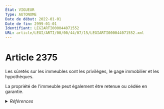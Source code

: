 ```yaml
---
État: VIGUEUR
Type: AUTONOME
Date de début: 2022-01-01
Date de fin: 2999-01-01
Identifiant: LEGIARTI000044071552
URL: article/LEGI/ARTI/00/00/44/07/15/LEGIARTI000044071552.xml
---
```


<h1>Article 2375</h1>

Les sûretés sur les immeubles sont les privilèges, le gage immobilier et les
hypothèques.<br />

La propriété de l'immeuble peut également être retenue ou cédée en garantie.


<details>
  <summary><em>Références</em></summary>

  <h2>Articles faisant référence à l'article</h2>
  
  <ul>
    <li>
      <a href="https://legal.tricoteuses.fr//redirection/LEGIARTI000006583379?vers=git&vers=legifrance">Code rural (nouveau) - article L321-21-1 AUTONOME MODIFIE, en vigueur du 2006-03-24 au 2022-01-01</a> CITATION cible
    </li>
    <li>
      <a href="https://legal.tricoteuses.fr//redirection/LEGIARTI000006647130?vers=git&vers=legifrance">Code du travail - article L143-10 AUTONOME MODIFIE, en vigueur du 2004-06-26 au 2005-07-27</a> CITATION cible
    </li>
    <li>
      <a href="https://legal.tricoteuses.fr//redirection/LEGIARTI000006646857?vers=git&vers=legifrance">Code du travail - article L122-8 AUTONOME MODIFIE, en vigueur du 1973-11-23 au 1974-09-29</a> CITATION cible
    </li>
    <li>
      <a href="https://legal.tricoteuses.fr//redirection/LEGIARTI000006646937?vers=git&vers=legifrance">Code du travail - article L124-4-4 AUTONOME MODIFIE, en vigueur du 1982-11-14 au 1990-07-14</a> CITATION cible
    </li>
    <li>
      <a href="https://legal.tricoteuses.fr//redirection/LEGIARTI000006648619?vers=git&vers=legifrance">Code du travail - article L321-6 AUTONOME TRANSFERE, en vigueur du 1975-01-04 au 1986-12-31</a> CITATION cible
    </li>
    <li>
      <a href="https://legal.tricoteuses.fr//redirection/LEGIARTI000006648620?vers=git&vers=legifrance">Code du travail - article L321-6 AUTONOME MODIFIE, en vigueur du 1986-12-31 au 1987-07-12</a> CITATION cible
    </li>
    <li>
      <a href="https://legal.tricoteuses.fr//redirection/LEGIARTI000006648621?vers=git&vers=legifrance">Code du travail - article L321-6 AUTONOME MODIFIE, en vigueur du 1987-07-12 au 1989-08-08</a> CITATION cible
    </li>
    <li>
      <a href="https://legal.tricoteuses.fr//redirection/LEGIARTI000006648622?vers=git&vers=legifrance">Code du travail - article L321-6 AUTONOME MODIFIE, en vigueur du 1989-08-08 au 2004-06-26</a> CITATION cible
    </li>
    <li>
      <a href="https://legal.tricoteuses.fr//redirection/LEGIARTI000006648623?vers=git&vers=legifrance">Code du travail - article L321-6 AUTONOME ABROGE, en vigueur du 2004-06-26 au 2008-05-01</a> CITATION cible
    </li>
    <li>
      <a href="https://legal.tricoteuses.fr//redirection/LEGIARTI000006647128?vers=git&vers=legifrance">Code du travail - article L143-10 AUTONOME MODIFIE, en vigueur du 1990-07-14 au 1994-06-11</a> CITATION cible
    </li>
    <li>
      <a href="https://legal.tricoteuses.fr//redirection/LEGIARTI000006651645?vers=git&vers=legifrance">Code du travail - article L980-11-1 AUTONOME MODIFIE, en vigueur du 1985-01-04 au 1987-07-31</a> CITATION cible
    </li>
    <li>
      <a href="https://legal.tricoteuses.fr//redirection/LEGIARTI000006651646?vers=git&vers=legifrance">Code du travail - article L980-11-1 AUTONOME ABROGE, en vigueur du 1987-07-31 au 1992-01-04</a> CITATION cible
    </li>
    <li>
      <a href="https://legal.tricoteuses.fr//redirection/LEGIARTI000006646941?vers=git&vers=legifrance">Code du travail - article L124-4-4 AUTONOME ABROGE, en vigueur du 2005-07-27 au 2008-05-01</a> CITATION cible
    </li>
    <li>
      <a href="https://legal.tricoteuses.fr//redirection/LEGIARTI000006646938?vers=git&vers=legifrance">Code du travail - article L124-4-4 AUTONOME MODIFIE, en vigueur du 1990-07-14 au 2002-01-18</a> CITATION cible
    </li>
    <li>
      <a href="https://legal.tricoteuses.fr//redirection/LEGIARTI000006646939?vers=git&vers=legifrance">Code du travail - article L124-4-4 AUTONOME MODIFIE, en vigueur du 2002-01-18 au 2004-05-05</a> CITATION cible
    </li>
    <li>
      <a href="https://legal.tricoteuses.fr//redirection/LEGIARTI000006646940?vers=git&vers=legifrance">Code du travail - article L124-4-4 AUTONOME MODIFIE, en vigueur du 2004-05-05 au 2005-07-27</a> CITATION cible
    </li>
    <li>
      <a href="https://legal.tricoteuses.fr//redirection/LEGIARTI000006647122?vers=git&vers=legifrance">Code du travail - article L143-10 AUTONOME MODIFIE, en vigueur du 1973-11-23 au 1981-01-08</a> CITATION cible
    </li>
    <li>
      <a href="https://legal.tricoteuses.fr//redirection/LEGIARTI000006647123?vers=git&vers=legifrance">Code du travail - article L143-10 AUTONOME MODIFIE, en vigueur du 1981-01-08 au 1982-02-06</a> CITATION cible
    </li>
    <li>
      <a href="https://legal.tricoteuses.fr//redirection/LEGIARTI000006647124?vers=git&vers=legifrance">Code du travail - article L143-10 AUTONOME MODIFIE, en vigueur du 1982-02-06 au 1985-01-26</a> CITATION cible
    </li>
    <li>
      <a href="https://legal.tricoteuses.fr//redirection/LEGIARTI000006650630?vers=git&vers=legifrance">Code du travail - article L761-5 AUTONOME ABROGE, en vigueur du 1973-11-23 au 2008-05-01</a> CITATION cible
    </li>
    <li>
      <a href="https://legal.tricoteuses.fr//redirection/LEGIARTI000006650632?vers=git&vers=legifrance">Code du travail - article L761-7 AUTONOME ABROGE, en vigueur du 1973-11-23 au 2008-05-01</a> CITATION cible
    </li>
    <li>
      <a href="https://legal.tricoteuses.fr//redirection/LEGIARTI000006646742?vers=git&vers=legifrance">Code du travail - article L122-3-8 AUTONOME ABROGE, en vigueur du 2002-01-18 au 2008-05-01</a> CITATION cible
    </li>
    <li>
      <a href="https://legal.tricoteuses.fr//redirection/LEGIARTI000006646936?vers=git&vers=legifrance">Code du travail - article L124-4-4 AUTONOME MODIFIE, en vigueur du 1982-03-01 au 1982-11-14</a> CITATION cible
    </li>
    <li>
      <a href="https://legal.tricoteuses.fr//redirection/LEGIARTI000006647129?vers=git&vers=legifrance">Code du travail - article L143-10 AUTONOME MODIFIE, en vigueur du 1994-06-11 au 2004-06-26</a> CITATION cible
    </li>
    <li>
      <a href="https://legal.tricoteuses.fr//redirection/LEGIARTI000006647131?vers=git&vers=legifrance">Code du travail - article L143-10 AUTONOME MODIFIE, en vigueur du 2005-07-27 au 2006-01-01</a> CITATION cible
    </li>
    <li>
      <a href="https://legal.tricoteuses.fr//redirection/LEGIARTI000006647132?vers=git&vers=legifrance">Code du travail - article L143-10 AUTONOME ABROGE, en vigueur du 2006-01-01 au 2008-05-01</a> CITATION cible
    </li>
    <li>
      <a href="https://legal.tricoteuses.fr//redirection/LEGIARTI000006647133?vers=git&vers=legifrance">Code du travail - article L143-11 AUTONOME MODIFIE, en vigueur du 1973-11-23 au 1985-01-26</a> CITATION cible
    </li>
    <li>
      <a href="https://legal.tricoteuses.fr//redirection/LEGIARTI000006647134?vers=git&vers=legifrance">Code du travail - article L143-11 AUTONOME MODIFIE, en vigueur du 1985-01-26 au 1994-06-11</a> CITATION cible
    </li>
    <li>
      <a href="https://legal.tricoteuses.fr//redirection/LEGIARTI000006647135?vers=git&vers=legifrance">Code du travail - article L143-11 AUTONOME MODIFIE, en vigueur du 1994-06-11 au 2006-01-01</a> CITATION cible
    </li>
    <li>
      <a href="https://legal.tricoteuses.fr//redirection/LEGIARTI000006647136?vers=git&vers=legifrance">Code du travail - article L143-11 AUTONOME ABROGE, en vigueur du 2006-01-01 au 2008-05-01</a> CITATION cible
    </li>
    <li>
      <a href="https://legal.tricoteuses.fr//redirection/LEGIARTI000006646739?vers=git&vers=legifrance">Code du travail - article L122-3-8 AUTONOME TRANSFERE, en vigueur du 1985-07-26 au 1986-08-12</a> CITATION cible
    </li>
    <li>
      <a href="https://legal.tricoteuses.fr//redirection/LEGIARTI000006646738?vers=git&vers=legifrance">Code du travail - article L122-3-8 AUTONOME MODIFIE, en vigueur du 1982-02-06 au 1985-07-26</a> CITATION cible
    </li>
    <li>
      <a href="https://legal.tricoteuses.fr//redirection/LEGIARTI000006646740?vers=git&vers=legifrance">Code du travail - article L122-3-8 AUTONOME MODIFIE, en vigueur du 1986-08-12 au 2001-12-26</a> CITATION cible
    </li>
    <li>
      <a href="https://legal.tricoteuses.fr//redirection/LEGIARTI000006583378?vers=git&vers=legifrance">Code rural (nouveau) - article L321-21-1 AUTONOME MODIFIE, en vigueur du 1999-07-10 au 2006-03-24</a> CITATION cible
    </li>
    <li>
      <a href="https://legal.tricoteuses.fr//redirection/LEGIARTI000006650623?vers=git&vers=legifrance">Code du travail - article L751-15 AUTONOME ABROGE, en vigueur du 1973-07-11 au 2008-05-01</a> CITATION cible
    </li>
    <li>
      <a href="https://legal.tricoteuses.fr//redirection/LEGIARTI000006645961?vers=git&vers=legifrance">Code du travail - article L122-14-4 AUTONOME MODIFIE, en vigueur du 1979-01-19 au 1986-12-31</a> CITATION cible
    </li>
    <li>
      <a href="https://legal.tricoteuses.fr//redirection/LEGIARTI000006645962?vers=git&vers=legifrance">Code du travail - article L122-14-4 AUTONOME MODIFIE, en vigueur du 1986-12-31 au 1989-08-08</a> CITATION cible
    </li>
    <li>
      <a href="https://legal.tricoteuses.fr//redirection/LEGIARTI000006645963?vers=git&vers=legifrance">Code du travail - article L122-14-4 AUTONOME MODIFIE, en vigueur du 1989-08-08 au 1991-01-20</a> CITATION cible
    </li>
    <li>
      <a href="https://legal.tricoteuses.fr//redirection/LEGIARTI000006645964?vers=git&vers=legifrance">Code du travail - article L122-14-4 AUTONOME MODIFIE, en vigueur du 1991-01-20 au 1993-01-01</a> CITATION cible
    </li>
    <li>
      <a href="https://legal.tricoteuses.fr//redirection/LEGIARTI000006646100?vers=git&vers=legifrance">Code du travail - article L122-32-6 AUTONOME MODIFIE, en vigueur du 1981-01-08 au 1989-01-14</a> CITATION cible
    </li>
    <li>
      <a href="https://legal.tricoteuses.fr//redirection/LEGIARTI000006646101?vers=git&vers=legifrance">Code du travail - article L122-32-6 AUTONOME ABROGE, en vigueur du 1989-01-14 au 2008-05-01</a> CITATION cible
    </li>
    <li>
      <a href="https://legal.tricoteuses.fr//redirection/LEGIARTI000006646102?vers=git&vers=legifrance">Code du travail - article L122-32-7 AUTONOME ABROGE, en vigueur du 1981-01-08 au 2008-05-01</a> CITATION cible
    </li>
    <li>
      <a href="https://legal.tricoteuses.fr//redirection/LEGIARTI000006646104?vers=git&vers=legifrance">Code du travail - article L122-32-9 AUTONOME ABROGE, en vigueur du 1981-01-08 au 2008-05-01</a> CITATION cible
    </li>
    <li>
      <a href="https://legal.tricoteuses.fr//redirection/LEGIARTI000006645965?vers=git&vers=legifrance">Code du travail - article L122-14-4 AUTONOME MODIFIE, en vigueur du 1993-01-01 au 2002-01-18</a> CITATION cible
    </li>
    <li>
      <a href="https://legal.tricoteuses.fr//redirection/LEGIARTI000006645966?vers=git&vers=legifrance">Code du travail - article L122-14-4 AUTONOME MODIFIE, en vigueur du 2002-01-18 au 2005-01-19</a> CITATION cible
    </li>
    <li>
      <a href="https://legal.tricoteuses.fr//redirection/LEGIARTI000006645967?vers=git&vers=legifrance">Code du travail - article L122-14-4 AUTONOME ABROGE, en vigueur du 2005-01-19 au 2008-05-01</a> CITATION cible
    </li>
    <li>
      <a href="https://legal.tricoteuses.fr//redirection/LEGIARTI000006645969?vers=git&vers=legifrance">Code du travail - article L122-14-5 AUTONOME MODIFIE, en vigueur du 1986-12-31 au 1991-01-20</a> CITATION cible
    </li>
    <li>
      <a href="https://legal.tricoteuses.fr//redirection/LEGIARTI000006645970?vers=git&vers=legifrance">Code du travail - article L122-14-5 AUTONOME ABROGE, en vigueur du 1991-01-20 au 2008-05-01</a> CITATION cible
    </li>
    <li>
      <a href="https://legal.tricoteuses.fr//redirection/LEGIARTI000006646726?vers=git&vers=legifrance">Code du travail - article L122-3-4 AUTONOME TRANSFERE, en vigueur du 1982-02-06 au 1986-08-12</a> CITATION cible
    </li>
    <li>
      <a href="https://legal.tricoteuses.fr//redirection/LEGIARTI000006646727?vers=git&vers=legifrance">Code du travail - article L122-3-4 AUTONOME MODIFIE, en vigueur du 1986-08-12 au 1990-07-14</a> CITATION cible
    </li>
    <li>
      <a href="https://legal.tricoteuses.fr//redirection/LEGIARTI000006646728?vers=git&vers=legifrance">Code du travail - article L122-3-4 AUTONOME MODIFIE, en vigueur du 1990-07-14 au 2001-12-26</a> CITATION cible
    </li>
    <li>
      <a href="https://legal.tricoteuses.fr//redirection/LEGIARTI000006646729?vers=git&vers=legifrance">Code du travail - article L122-3-4 AUTONOME MODIFIE, en vigueur du 2001-12-26 au 2002-01-18</a> CITATION cible
    </li>
    <li>
      <a href="https://legal.tricoteuses.fr//redirection/LEGIARTI000006646730?vers=git&vers=legifrance">Code du travail - article L122-3-4 AUTONOME MODIFIE, en vigueur du 2002-01-18 au 2003-01-04</a> CITATION cible
    </li>
    <li>
      <a href="https://legal.tricoteuses.fr//redirection/LEGIARTI000006646731?vers=git&vers=legifrance">Code du travail - article L122-3-4 AUTONOME MODIFIE, en vigueur du 2003-01-04 au 2004-05-05</a> CITATION cible
    </li>
    <li>
      <a href="https://legal.tricoteuses.fr//redirection/LEGIARTI000006646732?vers=git&vers=legifrance">Code du travail - article L122-3-4 AUTONOME ABROGE, en vigueur du 2004-05-05 au 2008-05-01</a> CITATION cible
    </li>
    <li>
      <a href="https://legal.tricoteuses.fr//redirection/LEGIARTI000006646858?vers=git&vers=legifrance">Code du travail - article L122-8 AUTONOME MODIFIE, en vigueur du 1974-09-29 au 1985-01-04</a> CITATION cible
    </li>
    <li>
      <a href="https://legal.tricoteuses.fr//redirection/LEGIARTI000006646859?vers=git&vers=legifrance">Code du travail - article L122-8 AUTONOME MODIFIE, en vigueur du 1985-01-04 au 1989-01-14</a> CITATION cible
    </li>
    <li>
      <a href="https://legal.tricoteuses.fr//redirection/LEGIARTI000006646860?vers=git&vers=legifrance">Code du travail - article L122-8 AUTONOME MODIFIE, en vigueur du 1989-01-14 au 1991-01-20</a> CITATION cible
    </li>
    <li>
      <a href="https://legal.tricoteuses.fr//redirection/LEGIARTI000006646861?vers=git&vers=legifrance">Code du travail - article L122-8 AUTONOME ABROGE, en vigueur du 1991-01-20 au 2008-05-01</a> CITATION cible
    </li>
    <li>
      <a href="https://legal.tricoteuses.fr//redirection/LEGIARTI000006646862?vers=git&vers=legifrance">Code du travail - article L122-9 AUTONOME ABROGE, en vigueur du 1973-11-23 au 1974-09-29</a> CITATION cible
    </li>
    <li>
      <a href="https://legal.tricoteuses.fr//redirection/LEGIARTI000006646863?vers=git&vers=legifrance">Code du travail - article L122-9 AUTONOME MODIFIE, en vigueur du 1974-09-29 au 1984-07-10</a> CITATION cible
    </li>
    <li>
      <a href="https://legal.tricoteuses.fr//redirection/LEGIARTI000006646864?vers=git&vers=legifrance">Code du travail - article L122-9 AUTONOME MODIFIE, en vigueur du 1984-07-10 au 1991-01-20</a> CITATION cible
    </li>
    <li>
      <a href="https://legal.tricoteuses.fr//redirection/LEGIARTI000006646865?vers=git&vers=legifrance">Code du travail - article L122-9 AUTONOME MODIFIE, en vigueur du 1991-01-20 au 2002-01-18</a> CITATION cible
    </li>
    <li>
      <a href="https://legal.tricoteuses.fr//redirection/LEGIARTI000006646866?vers=git&vers=legifrance">Code du travail - article L122-9 AUTONOME ABROGE, en vigueur du 2002-01-18 au 2008-05-01</a> CITATION cible
    </li>
    <li>
      <a href="https://legal.tricoteuses.fr//redirection/LEGIARTI000006646725?vers=git&vers=legifrance">Code du travail - article L122-3-4 AUTONOME MODIFIE, en vigueur du 1979-01-04 au 1982-02-06</a> CITATION cible
    </li>
    <li>
      <a href="https://legal.tricoteuses.fr//redirection/LEGIARTI000044073271?vers=git&vers=legifrance">Code rural et de la pêche maritime - article L321-21-1 AUTONOME VIGUEUR, en vigueur depuis le 2022-01-01</a> CITATION cible
    </li>
    <li>
      <a href="https://legal.tricoteuses.fr//redirection/LEGIARTI000006646741?vers=git&vers=legifrance">Code du travail - article L122-3-8 AUTONOME MODIFIE, en vigueur du 2001-12-26 au 2002-01-18</a> CITATION cible
    </li>
    <li>
      <a href="https://legal.tricoteuses.fr//redirection/LEGIARTI000006647125?vers=git&vers=legifrance">Code du travail - article L143-10 AUTONOME MODIFIE, en vigueur du 1985-01-26 au 1986-12-31</a> CITATION cible
    </li>
    <li>
      <a href="https://legal.tricoteuses.fr//redirection/LEGIARTI000006650601?vers=git&vers=legifrance">Code du travail - article L742-6 AUTONOME ABROGE, en vigueur du 1973-07-11 au 2010-12-01</a> CITATION cible
    </li>
    <li>
      <a href="https://legal.tricoteuses.fr//redirection/LEGIARTI000006647126?vers=git&vers=legifrance">Code du travail - article L143-10 AUTONOME MODIFIE, en vigueur du 1986-12-31 au 1990-01-04</a> CITATION cible
    </li>
    <li>
      <a href="https://legal.tricoteuses.fr//redirection/LEGIARTI000044073452?vers=git&vers=legifrance">Loi n° 89-1008 du 31 décembre 1989 relative au développement des entreprises commerciales et artisanales et à l'amélioration de leur environnement économique, juridique et social - article 14 AUTONOME VIGUEUR, en vigueur depuis le 2022-01-01</a> CITATION cible
    </li>
    <li>
      <a href="https://legal.tricoteuses.fr//redirection/LEGIARTI000044045510?vers=git&vers=legifrance">Ordonnance n° 2021-1192 du 15 septembre 2021 portant réforme du droit des sûretés - article 12 ENTIEREMENT_MODIF</a> MODIFIE source
    </li>
    <li>
      <a href="https://legal.tricoteuses.fr//redirection/LEGIARTI000006645968?vers=git&vers=legifrance">Code du travail - article L122-14-5 AUTONOME ABROGE, en vigueur du 1974-09-29 au 1986-12-31</a> CITATION cible
    </li>
    <li>
      <a href="https://legal.tricoteuses.fr//redirection/LEGIARTI000006502226?vers=git&vers=legifrance">Loi n° 89-1008 du 31 décembre 1989 relative au développement des entreprises commerciales et artisanales et à l'amélioration de leur environnement économique, juridique et social - article 14 AUTONOME MODIFIE, en vigueur du 1990-01-02 au 2005-08-03</a> CITATION cible
    </li>
    <li>
      <a href="https://legal.tricoteuses.fr//redirection/LEGIARTI000006502227?vers=git&vers=legifrance">Loi n° 89-1008 du 31 décembre 1989 relative au développement des entreprises commerciales et artisanales et à l'amélioration de leur environnement économique, juridique et social - article 14 AUTONOME MODIFIE, en vigueur du 2005-08-03 au 2006-03-24</a> CITATION cible
    </li>
    <li>
      <a href="https://legal.tricoteuses.fr//redirection/LEGIARTI000006502228?vers=git&vers=legifrance">Loi n° 89-1008 du 31 décembre 1989 relative au développement des entreprises commerciales et artisanales et à l'amélioration de leur environnement économique, juridique et social - article 14 AUTONOME MODIFIE, en vigueur du 2006-03-24 au 2022-01-01</a> CITATION cible
    </li>
    <li>
      <a href="https://legal.tricoteuses.fr//redirection/LEGIARTI000006647127?vers=git&vers=legifrance">Code du travail - article L143-10 AUTONOME MODIFIE, en vigueur du 1990-01-04 au 1990-07-14</a> CITATION cible
    </li>
  </ul>
  
  <h2>Références faites par l'article</h2>
  
  <ul>
    <li>
      1955-01-04 CITATION cible <a href="https://legal.tricoteuses.fr//redirection/LEGIARTI000006285137?vers=git&vers=legifrance">Décret n°55-22 du 4 janvier 1955 portant réforme de la publicité foncière - article 15 AUTONOME VIGUEUR, en vigueur depuis le 2006-03-24</a>
    </li>
    <li>
      1989-12-31 CITATION cible <a href="https://legal.tricoteuses.fr//redirection/LEGIARTI000044073452?vers=git&vers=legifrance">Loi n° 89-1008 du 31 décembre 1989 relative au développement des entreprises commerciales et artisanales et à l'amélioration de leur environnement économique, juridique et social - article 14 AUTONOME VIGUEUR, en vigueur depuis le 2022-01-01</a>
    </li>
    <li>
      2006-03-23 CITATION cible <a href="https://legal.tricoteuses.fr//redirection/LEGIARTI000006250156?vers=git&vers=legifrance">Ordonnance n° 2006-344 du 23 mars 2006 relative aux retraites professionnelles supplémentaires. - article 8 AUTONOME MODIFIE, en vigueur du 2006-03-25 au 2008-12-05</a>
    </li>
    <li>
      2006-03-23 CITATION cible <a href="https://legal.tricoteuses.fr//redirection/LEGIARTI000006532997?vers=git&vers=legifrance">Ordonnance n° 2006-346 du 23 mars 2006 relative aux sûretés. - article 57 AUTONOME VIGUEUR, en vigueur depuis le 2006-03-24</a>
    </li>
    <li>
      2006-04-21 CITATION cible <a href="https://legal.tricoteuses.fr//redirection/LEGIARTI000006285097?vers=git&vers=legifrance">Ordonnance n° 2006-461 du 21 avril 2006 réformant la saisie immobilière. - article 24 AUTONOME ABROGE, en vigueur du 2007-01-01 au 2012-06-01</a>
    </li>
    <li>
      2006-07-27 CITATION cible <a href="https://legal.tricoteuses.fr//redirection/LEGIARTI000020272615?vers=git&vers=legifrance">Décret n°2006-936 du 27 juillet 2006 relatif aux procédures de saisie immobilière et de distribution du prix d'un immeuble. - article 10 AUTONOME ABROGE, en vigueur du 2009-03-01 au 2012-06-01</a>
    </li>
    <li>
      2006-07-27 CITATION cible <a href="https://legal.tricoteuses.fr//redirection/LEGIARTI000022992246?vers=git&vers=legifrance">Décret n°2006-936 du 27 juillet 2006 relatif aux procédures de saisie immobilière et de distribution du prix d'un immeuble. - article 113 AUTONOME ABROGE, en vigueur du 2010-11-01 au 2012-06-01</a>
    </li>
    <li>
      2021-09-15 MODIFIE cible <a href="https://legal.tricoteuses.fr//redirection/LEGIARTI000044045510?vers=git&vers=legifrance">Ordonnance n° 2021-1192 du 15 septembre 2021 portant réforme du droit des sûretés - article 12 ENTIEREMENT_MODIF</a>
    </li>
    <li>
      2021-12-29 CITATION cible <a href="https://legal.tricoteuses.fr//redirection/LEGIARTI000044858965?vers=git&vers=legifrance">Décret n° 2021-1888 du 29 décembre 2021 pris en application de l'ordonnance n° 2021-1192 du 15 septembre 2021 portant réforme du droit des sûretés - article 5 ENTIEREMENT_MODIF</a>
    </li>
    <li>
      2999-01-01 CONCORDANCE source <a href="https://legal.tricoteuses.fr//redirection/LEGIARTI000006445855?vers=git&vers=legifrance">Code civil - article 2104 AUTONOME MODIFIE, en vigueur du 1968-11-28 au 1979-01-04</a>
    </li>
    <li>
      2999-01-01 CONCORDE cible <a href="https://legal.tricoteuses.fr//redirection/LEGIARTI000006445862?vers=git&vers=legifrance">Code civil - article 2104 AUTONOME TRANSFERE, en vigueur du 1999-07-10 au 2006-03-24</a>
    </li>
    <li>
      2999-01-01 CITATION cible <a href="https://legal.tricoteuses.fr//redirection/LEGIARTI000006447198?vers=git&vers=legifrance">Code civil - article 2214 AUTONOME ABROGE, en vigueur du 2007-01-01 au 2012-06-01</a>
    </li>
    <li>
      2999-01-01 CITATION cible <a href="https://legal.tricoteuses.fr//redirection/LEGIARTI000006449137?vers=git&vers=legifrance">Code civil - article 2378 AUTONOME MODIFIE, en vigueur du 2006-03-24 au 2022-01-01</a>
    </li>
    <li>
      2999-01-01 CITATION cible <a href="https://legal.tricoteuses.fr//redirection/LEGIARTI000006450891?vers=git&vers=legifrance">Code civil - article 2530 AUTONOME MODIFIE, en vigueur du 2006-03-24 au 2022-01-01</a>
    </li>
    <li>
      2999-01-01 CITATION cible <a href="https://legal.tricoteuses.fr//redirection/LEGIARTI000006432084?vers=git&vers=legifrance">Code civil - article 810-11 AUTONOME MODIFIE, en vigueur du 2007-01-01 au 2022-01-01</a>
    </li>
    <li>
      2999-01-01 CITATION cible <a href="https://legal.tricoteuses.fr//redirection/LEGIARTI000044073346?vers=git&vers=legifrance">Code de la mutualité - article L212-23 AUTONOME VIGUEUR, en vigueur depuis le 2022-01-01</a>
    </li>
    <li>
      2999-01-01 CITATION cible <a href="https://legal.tricoteuses.fr//redirection/LEGIARTI000044073322?vers=git&vers=legifrance">Code de la mutualité - article L222-9 AUTONOME ABROGE, en vigueur du 2022-01-01 au 2023-01-01</a>
    </li>
    <li>
      2999-01-01 CITATION cible <a href="https://legal.tricoteuses.fr//redirection/LEGIARTI000044073293?vers=git&vers=legifrance">Code de la propriété intellectuelle - article L131-8 AUTONOME VIGUEUR, en vigueur depuis le 2022-01-01</a>
    </li>
    <li>
      2999-01-01 CITATION cible <a href="https://legal.tricoteuses.fr//redirection/LEGIARTI000006745635?vers=git&vers=legifrance">Code de la sécurité sociale - article L931-22 AUTONOME MODIFIE, en vigueur du 2006-06-24 au 2022-01-01</a>
    </li>
    <li>
      2999-01-01 CITATION cible <a href="https://legal.tricoteuses.fr//redirection/LEGIARTI000006745977?vers=git&vers=legifrance">Code de la sécurité sociale - article L932-46 AUTONOME MODIFIE, en vigueur du 2006-06-24 au 2010-01-23</a>
    </li>
    <li>
      2999-01-01 CITATION cible <a href="https://legal.tricoteuses.fr//redirection/LEGIARTI000036104604?vers=git&vers=legifrance">Code des assurances - article L134-4 AUTONOME MODIFIE, en vigueur du 2017-11-29 au 2022-01-01</a>
    </li>
    <li>
      2999-01-01 CITATION cible <a href="https://legal.tricoteuses.fr//redirection/LEGIARTI000038836998?vers=git&vers=legifrance">Code des assurances - article L142-5 AUTONOME MODIFIE, en vigueur du 2019-10-01 au 2022-01-01</a>
    </li>
    <li>
      2999-01-01 CITATION cible <a href="https://legal.tricoteuses.fr//redirection/LEGIARTI000038724428?vers=git&vers=legifrance">Code des assurances - article L143-7 AUTONOME ABROGE, en vigueur du 2019-07-05 au 2023-01-01</a>
    </li>
    <li>
      2999-01-01 CITATION cible <a href="https://legal.tricoteuses.fr//redirection/LEGIARTI000030461598?vers=git&vers=legifrance">Code des assurances - article L327-2 AUTONOME MODIFIE, en vigueur du 2016-01-01 au 2022-01-01</a>
    </li>
    <li>
      2999-01-01 CITATION cible <a href="https://legal.tricoteuses.fr//redirection/LEGIARTI000036104511?vers=git&vers=legifrance">Code des assurances - article L381-2 AUTONOME VIGUEUR, en vigueur depuis le 2017-11-29</a>
    </li>
    <li>
      2999-01-01 CITATION cible <a href="https://legal.tricoteuses.fr//redirection/LEGIARTI000025026001?vers=git&vers=legifrance">Code des procédures civiles d'exécution - article L331-1 AUTONOME MODIFIE, en vigueur du 2012-06-01 au 2022-01-01</a>
    </li>
    <li>
      2999-01-01 CITATION cible <a href="https://legal.tricoteuses.fr//redirection/LEGIARTI000025938959?vers=git&vers=legifrance">Code des procédures civiles d'exécution - article R311-9 AUTONOME MODIFIE, en vigueur du 2012-06-01 au 2022-01-01</a>
    </li>
    <li>
      2999-01-01 CITATION cible <a href="https://legal.tricoteuses.fr//redirection/LEGIARTI000025939256?vers=git&vers=legifrance">Code des procédures civiles d'exécution - article R332-2 AUTONOME MODIFIE, en vigueur du 2012-06-01 au 2022-01-01</a>
    </li>
    <li>
      2999-01-01 CITATION cible <a href="https://legal.tricoteuses.fr//redirection/LEGIARTI000006902895?vers=git&vers=legifrance">Code du travail - article L3253-1 AUTONOME MODIFIE, en vigueur du 2008-05-01 au 2022-01-01</a>
    </li>
    <li>
      2999-01-01 CITATION cible <a href="https://legal.tricoteuses.fr//redirection/LEGIARTI000006583379?vers=git&vers=legifrance">Code rural (nouveau) - article L321-21-1 AUTONOME MODIFIE, en vigueur du 2006-03-24 au 2022-01-01</a>
    </li>
    <li>
      2999-01-01 CITATION cible <a href="https://legal.tricoteuses.fr//redirection/LEGIARTI000044073283?vers=git&vers=legifrance">Code rural et de la pêche maritime - article L321-11 AUTONOME VIGUEUR, en vigueur depuis le 2022-01-01</a>
    </li>
    <li>
      2999-01-01 CITATION cible <a href="https://legal.tricoteuses.fr//redirection/LEGIARTI000044073277?vers=git&vers=legifrance">Code rural et de la pêche maritime - article L321-21 AUTONOME VIGUEUR, en vigueur depuis le 2022-01-01</a>
    </li>
    <li>
      2999-01-01 CITATION source <a href="https://legal.tricoteuses.fr//redirection/LEGIARTI000006645961?vers=git&vers=legifrance">Code du travail - article L122-14-4 AUTONOME MODIFIE, en vigueur du 1979-01-19 au 1986-12-31</a>
    </li>
    <li>
      2999-01-01 CITATION source <a href="https://legal.tricoteuses.fr//redirection/LEGIARTI000006645968?vers=git&vers=legifrance">Code du travail - article L122-14-5 AUTONOME ABROGE, en vigueur du 1974-09-29 au 1986-12-31</a>
    </li>
    <li>
      2999-01-01 CITATION source <a href="https://legal.tricoteuses.fr//redirection/LEGIARTI000006646725?vers=git&vers=legifrance">Code du travail - article L122-3-4 AUTONOME MODIFIE, en vigueur du 1979-01-04 au 1982-02-06</a>
    </li>
    <li>
      2999-01-01 CITATION source <a href="https://legal.tricoteuses.fr//redirection/LEGIARTI000006646738?vers=git&vers=legifrance">Code du travail - article L122-3-8 AUTONOME MODIFIE, en vigueur du 1982-02-06 au 1985-07-26</a>
    </li>
    <li>
      2999-01-01 CITATION source <a href="https://legal.tricoteuses.fr//redirection/LEGIARTI000006646100?vers=git&vers=legifrance">Code du travail - article L122-32-6 AUTONOME MODIFIE, en vigueur du 1981-01-08 au 1989-01-14</a>
    </li>
    <li>
      2999-01-01 CITATION source <a href="https://legal.tricoteuses.fr//redirection/LEGIARTI000006646102?vers=git&vers=legifrance">Code du travail - article L122-32-7 AUTONOME ABROGE, en vigueur du 1981-01-08 au 2008-05-01</a>
    </li>
    <li>
      2999-01-01 CITATION source <a href="https://legal.tricoteuses.fr//redirection/LEGIARTI000006646104?vers=git&vers=legifrance">Code du travail - article L122-32-9 AUTONOME ABROGE, en vigueur du 1981-01-08 au 2008-05-01</a>
    </li>
    <li>
      2999-01-01 CITATION source <a href="https://legal.tricoteuses.fr//redirection/LEGIARTI000006646857?vers=git&vers=legifrance">Code du travail - article L122-8 AUTONOME MODIFIE, en vigueur du 1973-11-23 au 1974-09-29</a>
    </li>
    <li>
      2999-01-01 CITATION source <a href="https://legal.tricoteuses.fr//redirection/LEGIARTI000006646862?vers=git&vers=legifrance">Code du travail - article L122-9 AUTONOME ABROGE, en vigueur du 1973-11-23 au 1974-09-29</a>
    </li>
    <li>
      2999-01-01 CITATION source <a href="https://legal.tricoteuses.fr//redirection/LEGIARTI000006646936?vers=git&vers=legifrance">Code du travail - article L124-4-4 AUTONOME MODIFIE, en vigueur du 1982-03-01 au 1982-11-14</a>
    </li>
    <li>
      2999-01-01 CITATION source <a href="https://legal.tricoteuses.fr//redirection/LEGIARTI000006647122?vers=git&vers=legifrance">Code du travail - article L143-10 AUTONOME MODIFIE, en vigueur du 1973-11-23 au 1981-01-08</a>
    </li>
    <li>
      2999-01-01 CITATION source <a href="https://legal.tricoteuses.fr//redirection/LEGIARTI000006647133?vers=git&vers=legifrance">Code du travail - article L143-11 AUTONOME MODIFIE, en vigueur du 1973-11-23 au 1985-01-26</a>
    </li>
    <li>
      2999-01-01 CITATION source <a href="https://legal.tricoteuses.fr//redirection/LEGIARTI000006648619?vers=git&vers=legifrance">Code du travail - article L321-6 AUTONOME TRANSFERE, en vigueur du 1975-01-04 au 1986-12-31</a>
    </li>
    <li>
      2999-01-01 CITATION source <a href="https://legal.tricoteuses.fr//redirection/LEGIARTI000006650601?vers=git&vers=legifrance">Code du travail - article L742-6 AUTONOME ABROGE, en vigueur du 1973-07-11 au 2010-12-01</a>
    </li>
    <li>
      2999-01-01 CITATION source <a href="https://legal.tricoteuses.fr//redirection/LEGIARTI000006650623?vers=git&vers=legifrance">Code du travail - article L751-15 AUTONOME ABROGE, en vigueur du 1973-07-11 au 2008-05-01</a>
    </li>
    <li>
      2999-01-01 CITATION source <a href="https://legal.tricoteuses.fr//redirection/LEGIARTI000006650630?vers=git&vers=legifrance">Code du travail - article L761-5 AUTONOME ABROGE, en vigueur du 1973-11-23 au 2008-05-01</a>
    </li>
    <li>
      2999-01-01 CITATION source <a href="https://legal.tricoteuses.fr//redirection/LEGIARTI000006650632?vers=git&vers=legifrance">Code du travail - article L761-7 AUTONOME ABROGE, en vigueur du 1973-11-23 au 2008-05-01</a>
    </li>
    <li>
      2999-01-01 CITATION source <a href="https://legal.tricoteuses.fr//redirection/LEGIARTI000006651645?vers=git&vers=legifrance">Code du travail - article L980-11-1 AUTONOME MODIFIE, en vigueur du 1985-01-04 au 1987-07-31</a>
    </li>
  </ul>
</details>
